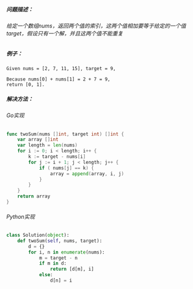 ##### 问题描述：
###### 给定一个数组nums，返回两个值的索引，这两个值相加要等于给定的一个值target，假设只有一个解，并且这两个值不能重复

##### 例子：
```
Given nums = [2, 7, 11, 15], target = 9,

Because nums[0] + nums[1] = 2 + 7 = 9,
return [0, 1].
```
##### 解决方法：
###### Go实现
```go
func twoSum(nums []int, target int) []int {
    var array []int
	var length = len(nums)
	for i := 0; i < length; i++ {
		k := target - nums[i]
		for j := i + 1; j < length; j++ {
			if ( nums[j] == k) {
				array = append(array, i, j)
			}
		}
	}
	return array
}
```

###### Python实现
```Python
class Solution(object):
    def twoSum(self, nums, target):
        d = {}
        for i, n in enumerate(nums):
            m = target - n
            if m in d:
                return [d[m], i]
            else:
                d[n] = i
```
